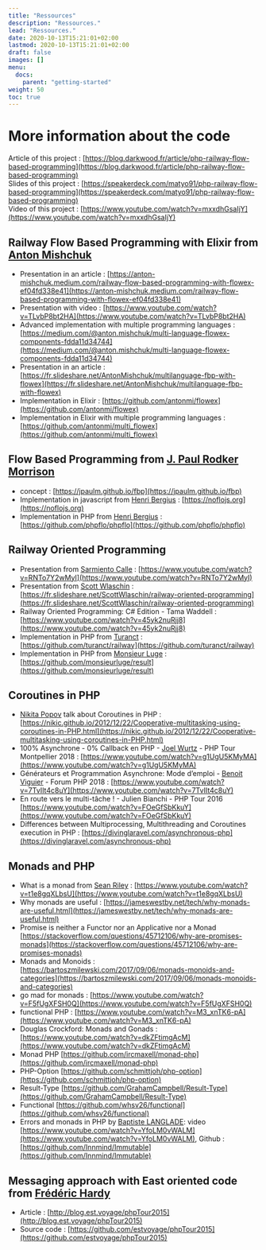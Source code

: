 ```yaml
---
title: "Ressources"
description: "Ressources."
lead: "Ressources."
date: 2020-10-13T15:21:01+02:00
lastmod: 2020-10-13T15:21:01+02:00
draft: false
images: []
menu:
  docs:
    parent: "getting-started"
weight: 50
toc: true
---
```


# More information about the code

Article of this project : [https://blog.darkwood.fr/article/php-railway-flow-based-programming](https://blog.darkwood.fr/article/php-railway-flow-based-programming)  
Slides of this project : [https://speakerdeck.com/matyo91/php-railway-flow-based-programming](https://speakerdeck.com/matyo91/php-railway-flow-based-programming)  
Video of this project : [https://www.youtube.com/watch?v=mxxdhGsaIjY](https://www.youtube.com/watch?v=mxxdhGsaIjY)

## Railway Flow Based Programming with Elixir from [Anton Mishchuk](https://twitter.com/anton_mishchuk)
- Presentation in an article : [https://anton-mishchuk.medium.com/railway-flow-based-programming-with-flowex-ef04fd338e41](https://anton-mishchuk.medium.com/railway-flow-based-programming-with-flowex-ef04fd338e41)
- Presentation with video : [https://www.youtube.com/watch?v=TLvbP8bt2HA](https://www.youtube.com/watch?v=TLvbP8bt2HA)
- Advanced implementation with multiple programming languages : [https://medium.com/@anton.mishchuk/multi-language-flowex-components-fdda11d34744](https://medium.com/@anton.mishchuk/multi-language-flowex-components-fdda11d34744)
- Presentation in an article : [https://fr.slideshare.net/AntonMishchuk/multilanguage-fbp-with-flowex](https://fr.slideshare.net/AntonMishchuk/multilanguage-fbp-with-flowex)
- Implementation in Elixir : [https://github.com/antonmi/flowex](https://github.com/antonmi/flowex)
- Implementation in Elixir with multiple programming languages : [https://github.com/antonmi/multi_flowex](https://github.com/antonmi/multi_flowex)

## Flow Based Programming from [J. Paul Rodker Morrison](https://jpaulm.github.io)
- concept : [https://jpaulm.github.io/fbp](https://jpaulm.github.io/fbp)
- Implementation in javascript from [Henri Bergius](https://github.com/bergie) : [https://noflojs.org](https://noflojs.org)
- Implementation in PHP from [Henri Bergius](https://github.com/bergie) : [https://github.com/phpflo/phpflo](https://github.com/phpflo/phpflo)

## Railway Oriented Programming
- Presentation from [Sarmiento Calle](https://twitter.com/rrramiro) : [https://www.youtube.com/watch?v=RNTo7Y2wMyI](https://www.youtube.com/watch?v=RNTo7Y2wMyI)
- Presentation from [Scott Wlaschin](https://fr.slideshare.net/scottwlaschin) : [https://fr.slideshare.net/ScottWlaschin/railway-oriented-programming](https://fr.slideshare.net/ScottWlaschin/railway-oriented-programming)
- Railway Oriented Programming: C# Edition - Tama Waddell : [https://www.youtube.com/watch?v=45yk2nuRjj8](https://www.youtube.com/watch?v=45yk2nuRjj8)
- Implementation in PHP from [Turanct](https://github.com/turanct) : [https://github.com/turanct/railway](https://github.com/turanct/railway)
- Implementation in PHP from [Monsieur Luge](https://github.com/monsieurluge) : [https://github.com/monsieurluge/result](https://github.com/monsieurluge/result)

## Coroutines in PHP
- [Nikita Popov](https://github.com/nikic) talk about Coroutines in PHP : [https://nikic.github.io/2012/12/22/Cooperative-multitasking-using-coroutines-in-PHP.html](https://nikic.github.io/2012/12/22/Cooperative-multitasking-using-coroutines-in-PHP.html)
- 100% Asynchrone - 0% Callback en PHP - [Joel Wurtz](https://jolicode.com/equipe/joel-wurtz) - PHP Tour Montpellier 2018 : [https://www.youtube.com/watch?v=g1UgU5KMyMA](https://www.youtube.com/watch?v=g1UgU5KMyMA)
- Générateurs et Programmation Asynchrone: Mode d’emploi - [Benoit Viguier](https://twitter.com/b_viguier) - Forum PHP 2018 : [https://www.youtube.com/watch?v=7TvIIt4c8uY](https://www.youtube.com/watch?v=7TvIIt4c8uY)
- En route vers le multi-tâche ! - Julien Bianchi - PHP Tour 2016 [https://www.youtube.com/watch?v=FOeGfSbKkuY](https://www.youtube.com/watch?v=FOeGfSbKkuY)
- Differences between Multiprocessing, Multithreading and Coroutines execution in PHP : [https://divinglaravel.com/asynchronous-php](https://divinglaravel.com/asynchronous-php)

## Monads and PHP
- What is a monad from [Sean Riley](https://twitter.com/seanski44) : [https://www.youtube.com/watch?v=t1e8gqXLbsU](https://www.youtube.com/watch?v=t1e8gqXLbsU)
- Why monads are useful : [https://jameswestby.net/tech/why-monads-are-useful.html](https://jameswestby.net/tech/why-monads-are-useful.html)
- Promise is neither a Functor nor an Applicative nor a Monad [https://stackoverflow.com/questions/45712106/why-are-promises-monads](https://stackoverflow.com/questions/45712106/why-are-promises-monads)
- Monads and Monoids : [https://bartoszmilewski.com/2017/09/06/monads-monoids-and-categories](https://bartoszmilewski.com/2017/09/06/monads-monoids-and-categories)
- go mad for monads : [https://www.youtube.com/watch?v=F5fUgXFSH0Q](https://www.youtube.com/watch?v=F5fUgXFSH0Q)
- functional PHP : [https://www.youtube.com/watch?v=M3_xnTK6-pA](https://www.youtube.com/watch?v=M3_xnTK6-pA)
- Douglas Crockford: Monads and Gonads : [https://www.youtube.com/watch?v=dkZFtimgAcM](https://www.youtube.com/watch?v=dkZFtimgAcM)
- Monad PHP [https://github.com/ircmaxell/monad-php](https://github.com/ircmaxell/monad-php)
- PHP-Option [https://github.com/schmittjoh/php-option](https://github.com/schmittjoh/php-option)
- Result-Type [https://github.com/GrahamCampbell/Result-Type](https://github.com/GrahamCampbell/Result-Type)
- Functional [https://github.com/whsv26/functional](https://github.com/whsv26/functional)
- Errors and monads in PHP by [Baptiste LANGLADE](https://twitter.com/Baptouuuu): video [https://www.youtube.com/watch?v=YfoLM0vWALM](https://www.youtube.com/watch?v=YfoLM0vWALM), Github : [https://github.com/Innmind/Immutable](https://github.com/Innmind/Immutable)

## Messaging approach with East oriented code from [Frédéric Hardy](https://twitter.com/mageekguy)
- Article : [http://blog.est.voyage/phpTour2015](http://blog.est.voyage/phpTour2015)
- Source code : [https://github.com/estvoyage/phpTour2015](https://github.com/estvoyage/phpTour2015)
